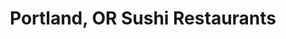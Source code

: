 ---
layout: city
title: Portland, OR Sushi Restaurants
permalink: /oregon/portland/
stateAbbr: OR
stateName: Oregon
cityName: Portland

---